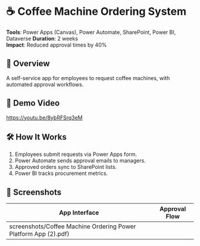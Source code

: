 # ☕ Coffee Machine Ordering System
**Tools**: Power Apps (Canvas), Power Automate, SharePoint, Power BI, Dataverse
**Duration**: 2 weeks  
**Impact**: Reduced approval times by 40%  

## 📌 Overview
A self-service app for employees to request coffee machines, with automated approval workflows.

## 🎥 Demo Video
https://youtu.be/8ybRFSrq3eM 

## 🛠️ How It Works
1. Employees submit requests via Power Apps form.
2. Power Automate sends approval emails to managers.
3. Approved orders sync to SharePoint lists.
4. Power BI tracks procurement metrics.

## 📸 Screenshots
| App Interface | Approval Flow |
|--------------|--------------|
|screenshots/Coffee Machine Ordering Power Platform App (2).pdf) |
